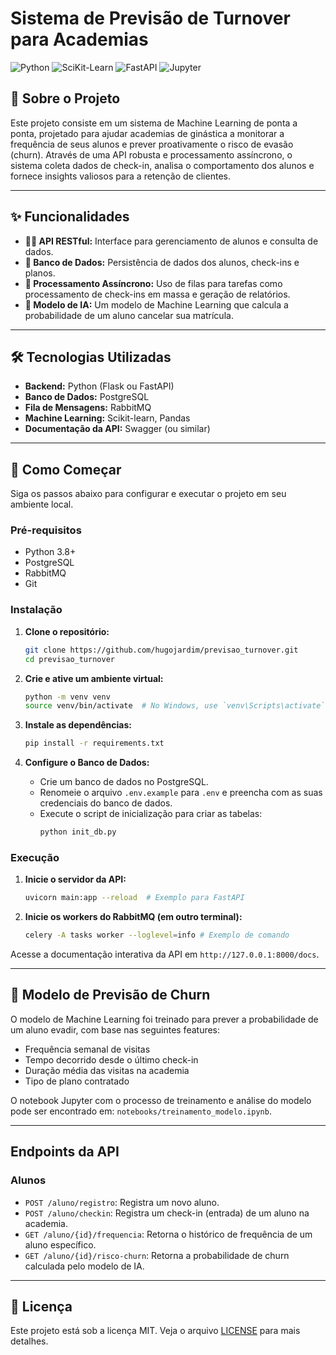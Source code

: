 # Sistema de Previsão de Turnover para Academias

![Python](https://img.shields.io/badge/Python-3.8%2B-blue.svg)
![SciKit-Learn](https://img.shields.io/badge/scikit--learn-F7931E?style=flat-square&logo=scikit-learn&logoColor=white)
![FastAPI](https://img.shields.io/badge/FastAPI-005571?style=for-the-badge&logo=fastapi)
![Jupyter](https://img.shields.io/badge/Jupyter-F37626.svg?style=flat&logo=Jupyter&logoColor=white)

## 📖 Sobre o Projeto

Este projeto consiste em um sistema de Machine Learning de ponta a ponta, projetado para ajudar academias de ginástica a monitorar a frequência de seus alunos e prever proativamente o risco de evasão (churn). Através de uma API robusta e processamento assíncrono, o sistema coleta dados de check-in, analisa o comportamento dos alunos e fornece insights valiosos para a retenção de clientes.

---

## ✨ Funcionalidades

- **👨‍💻 API RESTful:** Interface para gerenciamento de alunos e consulta de dados.
- **💾 Banco de Dados:** Persistência de dados dos alunos, check-ins e planos.
- **🚀 Processamento Assíncrono:** Uso de filas para tarefas como processamento de check-ins em massa e geração de relatórios.
- **🤖 Modelo de IA:** Um modelo de Machine Learning que calcula a probabilidade de um aluno cancelar sua matrícula.

---

## 🛠️ Tecnologias Utilizadas

- **Backend:** Python (Flask ou FastAPI)
- **Banco de Dados:** PostgreSQL
- **Fila de Mensagens:** RabbitMQ
- **Machine Learning:** Scikit-learn, Pandas
- **Documentação da API:** Swagger (ou similar)

---

## 🚀 Como Começar

Siga os passos abaixo para configurar e executar o projeto em seu ambiente local.

### Pré-requisitos

- Python 3.8+
- PostgreSQL
- RabbitMQ
- Git

### Instalação

1. **Clone o repositório:**
   ```bash
   git clone https://github.com/hugojardim/previsao_turnover.git
   cd previsao_turnover
   ```

2. **Crie e ative um ambiente virtual:**
   ```bash
   python -m venv venv
   source venv/bin/activate  # No Windows, use `venv\Scripts\activate`
   ```

3. **Instale as dependências:**
   ```bash
   pip install -r requirements.txt
   ```

4. **Configure o Banco de Dados:**
   - Crie um banco de dados no PostgreSQL.
   - Renomeie o arquivo `.env.example` para `.env` e preencha com as suas credenciais do banco de dados.
   - Execute o script de inicialização para criar as tabelas:
     ```bash
     python init_db.py
     ```

### Execução

1. **Inicie o servidor da API:**
   ```bash
   uvicorn main:app --reload  # Exemplo para FastAPI
   ```

2. **Inicie os workers do RabbitMQ (em outro terminal):**
   ```bash
   celery -A tasks worker --loglevel=info # Exemplo de comando
   ```

Acesse a documentação interativa da API em `http://127.0.0.1:8000/docs`.

---

## 🤖 Modelo de Previsão de Churn

O modelo de Machine Learning foi treinado para prever a probabilidade de um aluno evadir, com base nas seguintes features:

- Frequência semanal de visitas
- Tempo decorrido desde o último check-in
- Duração média das visitas na academia
- Tipo de plano contratado

O notebook Jupyter com o processo de treinamento e análise do modelo pode ser encontrado em: `notebooks/treinamento_modelo.ipynb`.

---

## Endpoints da API

### Alunos
- `POST /aluno/registro`: Registra um novo aluno.
- `POST /aluno/checkin`: Registra um check-in (entrada) de um aluno na academia.
- `GET /aluno/{id}/frequencia`: Retorna o histórico de frequência de um aluno específico.
- `GET /aluno/{id}/risco-churn`: Retorna a probabilidade de churn calculada pelo modelo de IA.

---

## 📝 Licença

Este projeto está sob a licença MIT. Veja o arquivo [LICENSE](LICENSE) para mais detalhes.
